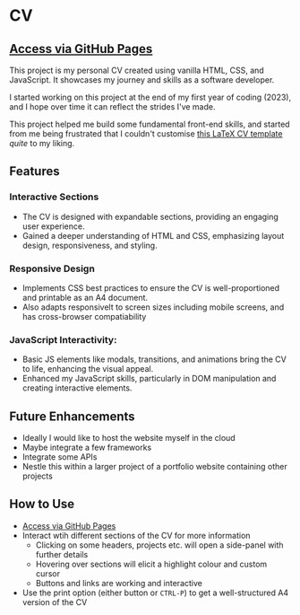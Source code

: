 # CV
## [Access via GitHub Pages](https://gracefry.github.io/CV/)

This project is my personal CV created using vanilla HTML, CSS, and JavaScript. It showcases my journey and skills as a software developer.

I started working on this project at the end of my first year of coding (2023), and I hope over time it can reflect the strides I've made.

This project helped me build some fundamental front-end skills, and started from me being frustrated that I couldn't customise [this LaTeX CV template](https://www.overleaf.com/latex/templates/data-science-tech-resume-template/zcdmpfxrzjhv) _quite_ to my liking.

## Features
### Interactive Sections
* The CV is designed with expandable sections, providing an engaging user experience.
* Gained a deeper understanding of HTML and CSS, emphasizing layout design, responsiveness, and styling.
### Responsive Design
* Implements CSS best practices to ensure the CV is well-proportioned and printable as an A4 document.
* Also adapts responsivelt to screen sizes including mobile screens, and has cross-browser compatiability
### JavaScript Interactivity: 
* Basic JS elements like modals, transitions, and animations bring the CV to life, enhancing the visual appeal.
* Enhanced my JavaScript skills, particularly in DOM manipulation and creating interactive elements.

## Future Enhancements
* Ideally I would like to host the website myself in the cloud
* Maybe integrate a few frameworks
* Integrate some APIs
* Nestle this within a larger project of a portfolio website containing other projects

## How to Use
* [Access via GitHub Pages](https://gracefry.github.io/CV/)
* Interact wtih different sections of the CV for more information
  * Clicking on some headers, projects etc. will open a side-panel with further details
  * Hovering over sections will elicit a highlight colour and custom cursor
  * Buttons and links are working and interactive
* Use the print option (either button or `CTRL-P`) to get a well-structured A4 version of the CV
